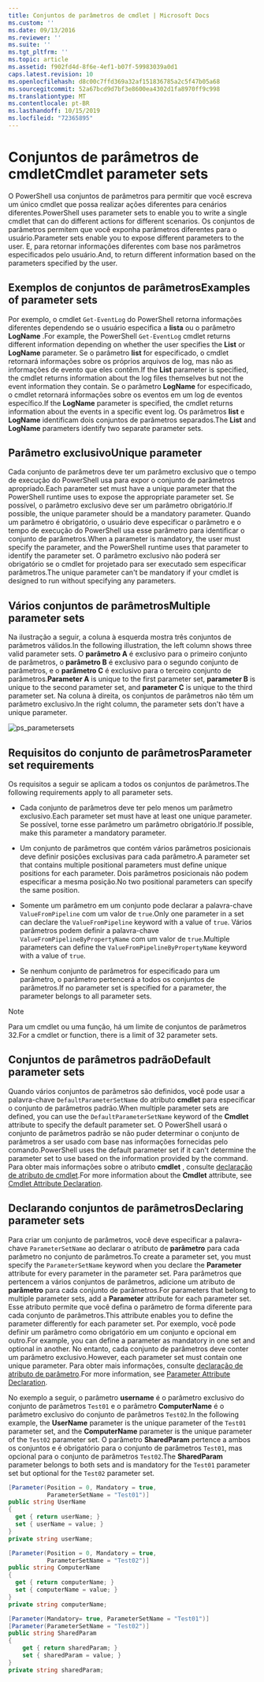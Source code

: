 ```yaml
---
title: Conjuntos de parâmetros de cmdlet | Microsoft Docs
ms.custom: ''
ms.date: 09/13/2016
ms.reviewer: ''
ms.suite: ''
ms.tgt_pltfrm: ''
ms.topic: article
ms.assetid: f902fd4d-8f6e-4ef1-b07f-59983039a0d1
caps.latest.revision: 10
ms.openlocfilehash: d8c00c7ffd369a32af151836785a2c5f47b05a68
ms.sourcegitcommit: 52a67bcd9d7bf3e8600ea4302d1fa8970ff9c998
ms.translationtype: MT
ms.contentlocale: pt-BR
ms.lasthandoff: 10/15/2019
ms.locfileid: "72365895"
---
```

# <a name="cmdlet-parameter-sets"></a><span data-ttu-id="97ca8-102">Conjuntos de parâmetros de cmdlet</span><span class="sxs-lookup"><span data-stu-id="97ca8-102">Cmdlet parameter sets</span></span>

<span data-ttu-id="97ca8-103">O PowerShell usa conjuntos de parâmetros para permitir que você escreva um único cmdlet que possa realizar ações diferentes para cenários diferentes.</span><span class="sxs-lookup"><span data-stu-id="97ca8-103">PowerShell uses parameter sets to enable you to write a single cmdlet that can do different actions for different scenarios.</span></span> <span data-ttu-id="97ca8-104">Os conjuntos de parâmetros permitem que você exponha parâmetros diferentes para o usuário.</span><span class="sxs-lookup"><span data-stu-id="97ca8-104">Parameter sets enable you to expose different parameters to the user.</span></span> <span data-ttu-id="97ca8-105">E, para retornar informações diferentes com base nos parâmetros especificados pelo usuário.</span><span class="sxs-lookup"><span data-stu-id="97ca8-105">And, to return different information based on the parameters specified by the user.</span></span>

## <a name="examples-of-parameter-sets"></a><span data-ttu-id="97ca8-106">Exemplos de conjuntos de parâmetros</span><span class="sxs-lookup"><span data-stu-id="97ca8-106">Examples of parameter sets</span></span>

<span data-ttu-id="97ca8-107">Por exemplo, o cmdlet `Get-EventLog` do PowerShell retorna informações diferentes dependendo se o usuário especifica a **lista** ou o parâmetro **LogName** .</span><span class="sxs-lookup"><span data-stu-id="97ca8-107">For example, the PowerShell `Get-EventLog` cmdlet returns different information depending on whether the user specifies the **List** or **LogName** parameter.</span></span> <span data-ttu-id="97ca8-108">Se o parâmetro **list** for especificado, o cmdlet retornará informações sobre os próprios arquivos de log, mas não as informações de evento que eles contêm.</span><span class="sxs-lookup"><span data-stu-id="97ca8-108">If the **List** parameter is specified, the cmdlet returns information about the log files themselves but not the event information they contain.</span></span> <span data-ttu-id="97ca8-109">Se o parâmetro **LogName** for especificado, o cmdlet retornará informações sobre os eventos em um log de eventos específico.</span><span class="sxs-lookup"><span data-stu-id="97ca8-109">If the **LogName** parameter is specified, the cmdlet returns information about the events in a specific event log.</span></span> <span data-ttu-id="97ca8-110">Os parâmetros **list** e **LogName** identificam dois conjuntos de parâmetros separados.</span><span class="sxs-lookup"><span data-stu-id="97ca8-110">The **List** and **LogName** parameters identify two separate parameter sets.</span></span>

## <a name="unique-parameter"></a><span data-ttu-id="97ca8-111">Parâmetro exclusivo</span><span class="sxs-lookup"><span data-stu-id="97ca8-111">Unique parameter</span></span>

<span data-ttu-id="97ca8-112">Cada conjunto de parâmetros deve ter um parâmetro exclusivo que o tempo de execução do PowerShell usa para expor o conjunto de parâmetros apropriado.</span><span class="sxs-lookup"><span data-stu-id="97ca8-112">Each parameter set must have a unique parameter that the PowerShell runtime uses to expose the appropriate parameter set.</span></span> <span data-ttu-id="97ca8-113">Se possível, o parâmetro exclusivo deve ser um parâmetro obrigatório.</span><span class="sxs-lookup"><span data-stu-id="97ca8-113">If possible, the unique parameter should be a mandatory parameter.</span></span> <span data-ttu-id="97ca8-114">Quando um parâmetro é obrigatório, o usuário deve especificar o parâmetro e o tempo de execução do PowerShell usa esse parâmetro para identificar o conjunto de parâmetros.</span><span class="sxs-lookup"><span data-stu-id="97ca8-114">When a parameter is mandatory, the user must specify the parameter, and the PowerShell runtime uses that parameter to identify the parameter set.</span></span> <span data-ttu-id="97ca8-115">O parâmetro exclusivo não poderá ser obrigatório se o cmdlet for projetado para ser executado sem especificar parâmetros.</span><span class="sxs-lookup"><span data-stu-id="97ca8-115">The unique parameter can't be mandatory if your cmdlet is designed to run without specifying any parameters.</span></span>

## <a name="multiple-parameter-sets"></a><span data-ttu-id="97ca8-116">Vários conjuntos de parâmetros</span><span class="sxs-lookup"><span data-stu-id="97ca8-116">Multiple parameter sets</span></span>

<span data-ttu-id="97ca8-117">Na ilustração a seguir, a coluna à esquerda mostra três conjuntos de parâmetros válidos.</span><span class="sxs-lookup"><span data-stu-id="97ca8-117">In the following illustration, the left column shows three valid parameter sets.</span></span> <span data-ttu-id="97ca8-118">O **parâmetro A** é exclusivo para o primeiro conjunto de parâmetros, o **parâmetro B** é exclusivo para o segundo conjunto de parâmetros, e o **parâmetro C** é exclusivo para o terceiro conjunto de parâmetros.</span><span class="sxs-lookup"><span data-stu-id="97ca8-118">**Parameter A** is unique to the first parameter set, **parameter B** is unique to the second parameter set, and **parameter C** is unique to the third parameter set.</span></span> <span data-ttu-id="97ca8-119">Na coluna à direita, os conjuntos de parâmetros não têm um parâmetro exclusivo.</span><span class="sxs-lookup"><span data-stu-id="97ca8-119">In the right column, the parameter sets don't have a unique parameter.</span></span>

![ps_parametersets](../media/ps-parametersets.gif)

## <a name="parameter-set-requirements"></a><span data-ttu-id="97ca8-121">Requisitos do conjunto de parâmetros</span><span class="sxs-lookup"><span data-stu-id="97ca8-121">Parameter set requirements</span></span>

<span data-ttu-id="97ca8-122">Os requisitos a seguir se aplicam a todos os conjuntos de parâmetros.</span><span class="sxs-lookup"><span data-stu-id="97ca8-122">The following requirements apply to all parameter sets.</span></span>

- <span data-ttu-id="97ca8-123">Cada conjunto de parâmetros deve ter pelo menos um parâmetro exclusivo.</span><span class="sxs-lookup"><span data-stu-id="97ca8-123">Each parameter set must have at least one unique parameter.</span></span> <span data-ttu-id="97ca8-124">Se possível, torne esse parâmetro um parâmetro obrigatório.</span><span class="sxs-lookup"><span data-stu-id="97ca8-124">If possible, make this parameter a mandatory parameter.</span></span>

- <span data-ttu-id="97ca8-125">Um conjunto de parâmetros que contém vários parâmetros posicionais deve definir posições exclusivas para cada parâmetro.</span><span class="sxs-lookup"><span data-stu-id="97ca8-125">A parameter set that contains multiple positional parameters must define unique positions for each parameter.</span></span> <span data-ttu-id="97ca8-126">Dois parâmetros posicionais não podem especificar a mesma posição.</span><span class="sxs-lookup"><span data-stu-id="97ca8-126">No two positional parameters can specify the same position.</span></span>

- <span data-ttu-id="97ca8-127">Somente um parâmetro em um conjunto pode declarar a palavra-chave `ValueFromPipeline` com um valor de `true`.</span><span class="sxs-lookup"><span data-stu-id="97ca8-127">Only one parameter in a set can declare the `ValueFromPipeline` keyword with a value of `true`.</span></span>
  <span data-ttu-id="97ca8-128">Vários parâmetros podem definir a palavra-chave `ValueFromPipelineByPropertyName` com um valor de `true`.</span><span class="sxs-lookup"><span data-stu-id="97ca8-128">Multiple parameters can define the `ValueFromPipelineByPropertyName` keyword with a value of `true`.</span></span>

- <span data-ttu-id="97ca8-129">Se nenhum conjunto de parâmetros for especificado para um parâmetro, o parâmetro pertencerá a todos os conjuntos de parâmetros.</span><span class="sxs-lookup"><span data-stu-id="97ca8-129">If no parameter set is specified for a parameter, the parameter belongs to all parameter sets.</span></span>

> [!NOTE]
> <span data-ttu-id="97ca8-130">Para um cmdlet ou uma função, há um limite de conjuntos de parâmetros 32.</span><span class="sxs-lookup"><span data-stu-id="97ca8-130">For a cmdlet or function, there is a limit of 32 parameter sets.</span></span>

## <a name="default-parameter-sets"></a><span data-ttu-id="97ca8-131">Conjuntos de parâmetros padrão</span><span class="sxs-lookup"><span data-stu-id="97ca8-131">Default parameter sets</span></span>

<span data-ttu-id="97ca8-132">Quando vários conjuntos de parâmetros são definidos, você pode usar a palavra-chave `DefaultParameterSetName` do atributo **cmdlet** para especificar o conjunto de parâmetros padrão.</span><span class="sxs-lookup"><span data-stu-id="97ca8-132">When multiple parameter sets are defined, you can use the `DefaultParameterSetName` keyword of the **Cmdlet** attribute to specify the default parameter set.</span></span> <span data-ttu-id="97ca8-133">O PowerShell usará o conjunto de parâmetros padrão se não puder determinar o conjunto de parâmetros a ser usado com base nas informações fornecidas pelo comando.</span><span class="sxs-lookup"><span data-stu-id="97ca8-133">PowerShell uses the default parameter set if it can't determine the parameter set to use based on the information provided by the command.</span></span> <span data-ttu-id="97ca8-134">Para obter mais informações sobre o atributo **cmdlet** , consulte [declaração de atributo de cmdlet](./cmdlet-attribute-declaration.md).</span><span class="sxs-lookup"><span data-stu-id="97ca8-134">For more information about the **Cmdlet** attribute, see [Cmdlet Attribute Declaration](./cmdlet-attribute-declaration.md).</span></span>

## <a name="declaring-parameter-sets"></a><span data-ttu-id="97ca8-135">Declarando conjuntos de parâmetros</span><span class="sxs-lookup"><span data-stu-id="97ca8-135">Declaring parameter sets</span></span>

<span data-ttu-id="97ca8-136">Para criar um conjunto de parâmetros, você deve especificar a palavra-chave `ParameterSetName` ao declarar o atributo de **parâmetro** para cada parâmetro no conjunto de parâmetros.</span><span class="sxs-lookup"><span data-stu-id="97ca8-136">To create a parameter set, you must specify the `ParameterSetName` keyword when you declare the **Parameter** attribute for every parameter in the parameter set.</span></span> <span data-ttu-id="97ca8-137">Para parâmetros que pertencem a vários conjuntos de parâmetros, adicione um atributo de **parâmetro** para cada conjunto de parâmetros.</span><span class="sxs-lookup"><span data-stu-id="97ca8-137">For parameters that belong to multiple parameter sets, add a **Parameter** attribute for each parameter set.</span></span> <span data-ttu-id="97ca8-138">Esse atributo permite que você defina o parâmetro de forma diferente para cada conjunto de parâmetros.</span><span class="sxs-lookup"><span data-stu-id="97ca8-138">This attribute enables you to define the parameter differently for each parameter set.</span></span> <span data-ttu-id="97ca8-139">Por exemplo, você pode definir um parâmetro como obrigatório em um conjunto e opcional em outro.</span><span class="sxs-lookup"><span data-stu-id="97ca8-139">For example, you can define a parameter as mandatory in one set and optional in another.</span></span> <span data-ttu-id="97ca8-140">No entanto, cada conjunto de parâmetros deve conter um parâmetro exclusivo.</span><span class="sxs-lookup"><span data-stu-id="97ca8-140">However, each parameter set must contain one unique parameter.</span></span> <span data-ttu-id="97ca8-141">Para obter mais informações, consulte [declaração de atributo de parâmetro](parameter-attribute-declaration.md).</span><span class="sxs-lookup"><span data-stu-id="97ca8-141">For more information, see [Parameter Attribute Declaration](parameter-attribute-declaration.md).</span></span>

<span data-ttu-id="97ca8-142">No exemplo a seguir, o parâmetro **username** é o parâmetro exclusivo do conjunto de parâmetros `Test01` e o parâmetro **ComputerName** é o parâmetro exclusivo do conjunto de parâmetros `Test02`.</span><span class="sxs-lookup"><span data-stu-id="97ca8-142">In the following example, the **UserName** parameter is the unique parameter of the `Test01` parameter set, and the **ComputerName** parameter is the unique parameter of the `Test02` parameter set.</span></span> <span data-ttu-id="97ca8-143">O parâmetro **SharedParam** pertence a ambos os conjuntos e é obrigatório para o conjunto de parâmetros `Test01`, mas opcional para o conjunto de parâmetros `Test02`.</span><span class="sxs-lookup"><span data-stu-id="97ca8-143">The **SharedParam** parameter belongs to both sets and is mandatory for the `Test01` parameter set but optional for the `Test02` parameter set.</span></span>

```csharp
[Parameter(Position = 0, Mandatory = true,
           ParameterSetName = "Test01")]
public string UserName
{
  get { return userName; }
  set { userName = value; }
}
private string userName;

[Parameter(Position = 0, Mandatory = true,
           ParameterSetName = "Test02")]
public string ComputerName
{
  get { return computerName; }
  set { computerName = value; }
}
private string computerName;

[Parameter(Mandatory= true, ParameterSetName = "Test01")]
[Parameter(ParameterSetName = "Test02")]
public string SharedParam
{
    get { return sharedParam; }
    set { sharedParam = value; }
}
private string sharedParam;
```
